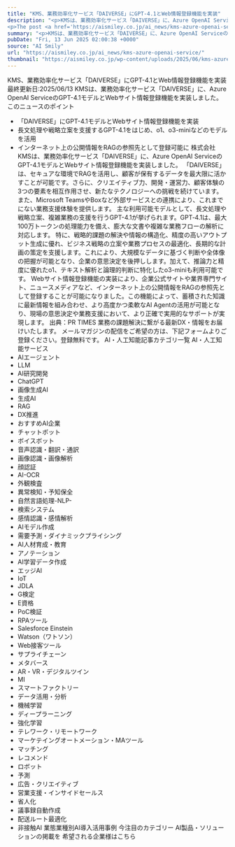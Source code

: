 ```yaml
---
title: "KMS、業務効率化サービス「DAIVERSE」にGPT-4.1とWeb情報登録機能を実装"
description: "<p>KMSは、業務効率化サービス「DAIVERSE」に、Azure OpenAI ServiceのGPT-4.1モデルとWebサイト情報登録機能を実装しました。 このニュースのポイント 「DAIVERSE」にGPT-4.1モ [&#8230;]</p>
<p>The post <a href='https://aismiley.co.jp/ai_news/kms-azure-openai-service/'>KMS、業務効率化サービス「DAIVERSE」にGPT-4.1とWeb情報登録機能を実装</a> first appeared on <a href='https://aismiley.co.jp'>AIポータルメディアAIsmiley</a>.</p>"
summary: "<p>KMSは、業務効率化サービス「DAIVERSE」に、Azure OpenAI ServiceのGPT-4.1モデルとWebサイト情報登録機能を実装しました。 このニュースのポイント 「DAIVERSE」にGPT-4.1モ [&#823"
pubDate: "Fri, 13 Jun 2025 02:00:38 +0000"
source: "AI Smily"
url: "https://aismiley.co.jp/ai_news/kms-azure-openai-service/"
thumbnail: "https://aismiley.co.jp/wp-content/uploads/2025/06/kms-azure-openai-service1.png"
---
```


KMS、業務効率化サービス「DAIVERSE」にGPT-4.1とWeb情報登録機能を実装
最終更新日:2025/06/13
KMSは、業務効率化サービス「DAIVERSE」に、Azure OpenAI ServiceのGPT-4.1モデルとWebサイト情報登録機能を実装しました。
このニュースのポイント
- 「DAIVERSE」にGPT-4.1モデルとWebサイト情報登録機能を実装
- 長文処理や戦略立案を支援するGPT-4.1をはじめ、o1、o3-miniなどのモデルを活用
- インターネット上の公開情報をRAGの参照先として登録可能に
株式会社KMSは、業務効率化サービス「DAIVERSE」に、Azure OpenAI ServiceのGPT-4.1モデルとWebサイト情報登録機能を実装しました。
「DAIVERSE」は、セキュアな環境でRAGを活用し、顧客が保有するデータを最大限に活かすことが可能です。さらに、クリエイティブ力、開発・運営力、顧客体験の3つの要素を相互作用させ、新たなテクノロジーへの挑戦を続けています。また、Microsoft TeamsやBoxなど外部サービスとの連携により、これまでにない業務支援体験を提供します。
主な利用可能モデルとして、長文処理や戦略立案、複雑業務の支援を行うGPT-4.1が挙げられます。GPT‑4.1は、最大100万トークンの処理能力を備え、膨大な文書や複雑な業務フローの解析に対応します。
特に、戦略的課題の解決や情報の構造化、精度の高いアウトプット生成に優れ、ビジネス戦略の立案や業務プロセスの最適化、長期的な計画の策定を支援します。これにより、大規模なデータに基づく判断や全体像の把握が可能となり、企業の意思決定を後押しします。加えて、推論力と精度に優れたo1、テキスト解析と論理的判断に特化したo3-miniも利用可能です。
Webサイト情報登録機能の実装により、企業公式サイトや業界専門サイト、ニュースメディアなど、インターネット上の公開情報をRAGの参照先として登録することが可能になりました。この機能によって、蓄積された知識に最新情報を組み合わせ、より高度かつ柔軟なAI Agentの活用が可能となり、現場の意思決定や業務支援において、より正確で実用的なサポートが実現します。
出典：PR TIMES
業務の課題解決に繋がる最新DX・情報をお届けいたします。
メールマガジンの配信をご希望の方は、下記フォームよりご登録ください。登録無料です。
AI・人工知能記事カテゴリ一覧
AI・人工知能サービス
- AIエージェント
- LLM
- AI研究開発
- ChatGPT
- 画像生成AI
- 生成AI
- RAG
- DX推進
- おすすめAI企業
- チャットボット
- ボイスボット
- 音声認識・翻訳・通訳
- 画像認識・画像解析
- 顔認証
- AI-OCR
- 外観検査
- 異常検知・予知保全
- 自然言語処理-NLP-
- 検索システム
- 感情認識・感情解析
- AIモデル作成
- 需要予測・ダイナミックプライシング
- AI人材育成・教育
- アノテーション
- AI学習データ作成
- エッジAI
- IoT
- JDLA
- G検定
- E資格
- PoC検証
- RPAツール
- Salesforce Einstein
- Watson（ワトソン）
- Web接客ツール
- サプライチェーン
- メタバース
- AR・VR・デジタルツイン
- MI
- スマートファクトリー
- データ活用・分析
- 機械学習
- ディープラーニング
- 強化学習
- テレワーク・リモートワーク
- マーケテイングオートメーション・MAツール
- マッチング
- レコメンド
- ロボット
- 予測
- 広告・クリエイティブ
- 営業支援・インサイドセールス
- 省人化
- 議事録自動作成
- 配送ルート最適化
- 非接触AI
業態業種別AI導入活用事例
今注目のカテゴリー
AI製品・ソリューションの掲載を
希望される企業様はこちら